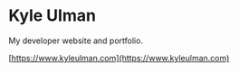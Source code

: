 # Kyle Ulman

My developer website and portfolio.

[https://www.kyleulman.com](https://www.kyleulman.com)
